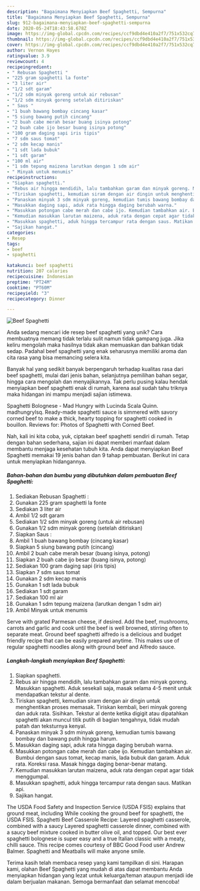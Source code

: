 ```yaml
---
description: "Bagaimana Menyiapkan Beef Spaghetti, Sempurna"
title: "Bagaimana Menyiapkan Beef Spaghetti, Sempurna"
slug: 912-bagaimana-menyiapkan-beef-spaghetti-sempurna
date: 2020-05-24T18:43:58.678Z
image: https://img-global.cpcdn.com/recipes/ccf9dbd4e410a2f7/751x532cq70/beef-spaghetti-foto-resep-utama.jpg
thumbnail: https://img-global.cpcdn.com/recipes/ccf9dbd4e410a2f7/751x532cq70/beef-spaghetti-foto-resep-utama.jpg
cover: https://img-global.cpcdn.com/recipes/ccf9dbd4e410a2f7/751x532cq70/beef-spaghetti-foto-resep-utama.jpg
author: Vernon Hayes
ratingvalue: 3.9
reviewcount: 4
recipeingredient:
- " Rebusan Spaghetti "
- "225 gram spaghetti la fonte"
- "3 liter air"
- "1/2 sdt garam"
- "1/2 sdm minyak goreng untuk air rebusan"
- "1/2 sdm minyak goreng setelah ditiriskan"
- " Saus "
- "1 buah bawang bombay cincang kasar"
- "5 siung bawang putih cincang"
- "2 buah cabe merah besar buang isinya potong"
- "2 buah cabe ijo besar buang isinya potong"
- "100 gram daging sapi iris tipis"
- "7 sdm saus tomat"
- "2 sdm kecap manis"
- "1 sdt lada bubuk"
- "1 sdt garam"
- "100 ml air"
- "1 sdm tepung maizena larutkan dengan 1 sdm air"
- " Minyak untuk menumis"
recipeinstructions:
- "Siapkan spaghetti."
- "Rebus air hingga mendidih, lalu tambahkan garam dan minyak goreng. Masukkan spaghetti. Aduk sesekali saja, masak selama 4-5 menit untuk mendapatkan tekstur al dente."
- "Tiriskan spaghetti, kemudian siram dengan air dingin untuk menghentikan proses memasak. Tiriskan kembali, beri minyak goreng dan aduk rata. Sisihkan. Tekstur al dente ketika digigit atau dipatahkan spaghetti akan muncul titik putih di bagian tengahnya, tidak mudah patah dan teksturnya kenyal."
- "Panaskan minyak 3 sdm minyak goreng, kemudian tumis bawang bombay dan bawang putih hingga harum."
- "Masukkan daging sapi, aduk rata hingga daging berubah warna."
- "Masukkan potongan cabe merah dan cabe ijo. Kemudian tambahkan air. Bumbui dengan saus tomat, kecap manis, lada bubuk dan garam. Aduk rata. Koreksi rasa. Masak hingga daging benar-benar matang."
- "Kemudian masukkan larutan maizena, aduk rata dengan cepat agar tidak menggumpal."
- "Masukkan spaghetti, aduk hingga tercampur rata dengan saus. Matikan api."
- "Sajikan hangat."
categories:
- Resep
tags:
- beef
- spaghetti

katakunci: beef spaghetti 
nutrition: 207 calories
recipecuisine: Indonesian
preptime: "PT24M"
cooktime: "PT60M"
recipeyield: "3"
recipecategory: Dinner

---
```



![Beef Spaghetti](https://img-global.cpcdn.com/recipes/ccf9dbd4e410a2f7/751x532cq70/beef-spaghetti-foto-resep-utama.jpg)

Anda sedang mencari ide resep beef spaghetti yang unik? Cara membuatnya memang tidak terlalu sulit namun tidak gampang juga. Jika keliru mengolah maka hasilnya tidak akan memuaskan dan bahkan tidak sedap. Padahal beef spaghetti yang enak seharusnya memiliki aroma dan cita rasa yang bisa memancing selera kita.

Banyak hal yang sedikit banyak berpengaruh terhadap kualitas rasa dari beef spaghetti, mulai dari jenis bahan, selanjutnya pemilihan bahan segar, hingga cara mengolah dan menyajikannya. Tak perlu pusing kalau hendak menyiapkan beef spaghetti enak di rumah, karena asal sudah tahu triknya maka hidangan ini mampu menjadi sajian istimewa.

Spaghetti Bolognese - Mad Hungry with Lucinda Scala Quinn. madhungrylsq. Ready-made spaghetti sauce is simmered with savory corned beef to make a thick, hearty topping for spaghetti cooked in bouillon. Reviews for: Photos of Spaghetti with Corned Beef.


Nah, kali ini kita coba, yuk, ciptakan beef spaghetti sendiri di rumah. Tetap dengan bahan sederhana, sajian ini dapat memberi manfaat dalam membantu menjaga kesehatan tubuh kita. Anda dapat menyiapkan Beef Spaghetti memakai 19 jenis bahan dan 9 tahap pembuatan. Berikut ini cara untuk menyiapkan hidangannya.

<!--inarticleads1-->

##### Bahan-bahan dan bumbu yang dibutuhkan dalam pembuatan Beef Spaghetti:

1. Sediakan  Rebusan Spaghetti :
1. Gunakan 225 gram spaghetti la fonte
1. Sediakan 3 liter air
1. Ambil 1/2 sdt garam
1. Sediakan 1/2 sdm minyak goreng (untuk air rebusan)
1. Gunakan 1/2 sdm minyak goreng (setelah ditiriskan)
1. Siapkan  Saus :
1. Ambil 1 buah bawang bombay (cincang kasar)
1. Siapkan 5 siung bawang putih (cincang)
1. Ambil 2 buah cabe merah besar (buang isinya, potong)
1. Siapkan 2 buah cabe ijo besar (buang isinya, potong)
1. Sediakan 100 gram daging sapi (iris tipis)
1. Siapkan 7 sdm saus tomat
1. Gunakan 2 sdm kecap manis
1. Gunakan 1 sdt lada bubuk
1. Sediakan 1 sdt garam
1. Sediakan 100 ml air
1. Gunakan 1 sdm tepung maizena (larutkan dengan 1 sdm air)
1. Ambil  Minyak untuk menumis


Serve with grated Parmesan cheese, if desired. Add the beef, mushrooms, carrots and garlic and cook until the beef is well browned, stirring often to separate meat. Ground beef spaghetti alfredo is a delicious and budget friendly recipe that can be easily prepared anytime. This makes use of regular spaghetti noodles along with ground beef and Alfredo sauce. 

<!--inarticleads2-->

##### Langkah-langkah menyiapkan Beef Spaghetti:

1. Siapkan spaghetti.
1. Rebus air hingga mendidih, lalu tambahkan garam dan minyak goreng. Masukkan spaghetti. Aduk sesekali saja, masak selama 4-5 menit untuk mendapatkan tekstur al dente.
1. Tiriskan spaghetti, kemudian siram dengan air dingin untuk menghentikan proses memasak. Tiriskan kembali, beri minyak goreng dan aduk rata. Sisihkan. Tekstur al dente ketika digigit atau dipatahkan spaghetti akan muncul titik putih di bagian tengahnya, tidak mudah patah dan teksturnya kenyal.
1. Panaskan minyak 3 sdm minyak goreng, kemudian tumis bawang bombay dan bawang putih hingga harum.
1. Masukkan daging sapi, aduk rata hingga daging berubah warna.
1. Masukkan potongan cabe merah dan cabe ijo. Kemudian tambahkan air. Bumbui dengan saus tomat, kecap manis, lada bubuk dan garam. Aduk rata. Koreksi rasa. Masak hingga daging benar-benar matang.
1. Kemudian masukkan larutan maizena, aduk rata dengan cepat agar tidak menggumpal.
1. Masukkan spaghetti, aduk hingga tercampur rata dengan saus. Matikan api.
1. Sajikan hangat.


The USDA Food Safety and Inspection Service (USDA FSIS) explains that ground meat, including While cooking the ground beef for spaghetti, the USDA FSIS. Spaghetti Beef Casserole Recipe: Layered spaghetti casserole, combined with a saucy Layered spaghetti casserole dinner, combined with a saucy beef mixture cooked in butter olive oil, and topped. Our best ever spaghetti bolognese is super easy and a true Italian classic with a meaty, chilli sauce. This recipe comes courtesy of BBC Good Food user Andrew Balmer. Spaghetti and Meatballs will make anyone smile. 

Terima kasih telah membaca resep yang kami tampilkan di sini. Harapan kami, olahan Beef Spaghetti yang mudah di atas dapat membantu Anda menyiapkan hidangan yang lezat untuk keluarga/teman ataupun menjadi ide dalam berjualan makanan. Semoga bermanfaat dan selamat mencoba!
